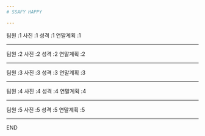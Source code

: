 ```yaml
---
# SSAFY HAPPY

---
```

팀원 :1
사진 :1
성격 :1
연말계획 :1

---
팀원 :2
사진 :2
성격 :2
연말계획 :2

---
팀원 :3
사진 :3
성격 :3
연말계획 :3

---
팀원 :4
사진 :4
성격 :4
연말계획 :4

---
팀원 :5
사진 :5
성격 :5
연말계획 :5

---
END
